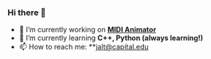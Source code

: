 ### Hi there 👋

- 🔭 I’m currently working on [**MIDI Animator**](https://github.com/imacj/MIDIAnimator)
- 🌱 I’m currently learning **C++, Python (always learning!)**
- 📫 How to reach me: **[jalt@capital.edu](mailto:jalt@capital.edu)
